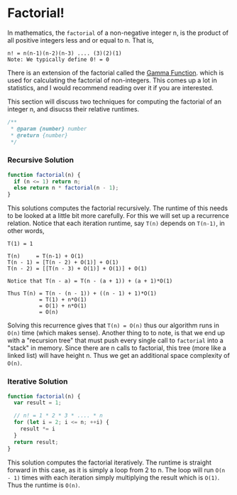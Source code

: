 # Factorial!

In mathematics, the `factorial` of a non-negative integer n, is the product of all positive integers less and or equal to n. That is,
```
n! = n(n-1)(n-2)(n-3) .... (3)(2)(1)
Note: We typically define 0! = 0
```
There is an extension of the factorial called the [Gamma Function](https://en.wikipedia.org/wiki/Gamma_function). which is used for calculating the factorial of non-integers. This comes up a lot in statistics, and I would recommend reading over it if you are interested.

This section will discuss two techniques for computing the factorial of an integer n, and disucss their relative runtimes.
```javascript
/**
 * @param {number} number
 * @return {number}
 */
```

### Recursive Solution
```javascript
function factorial(n) {
  if (n <= 1) return n;
  else return n * factorial(n - 1);
}
```
This solutions computes the factorial recursively. The runtime of this needs to be looked at a little bit more carefully. For this we will set up a recurrence relation. Notice that each iteration runtime, say `T(n)` depends on `T(n-1)`, in other words,
```
T(1) = 1

T(n)     = T(n-1) + O(1)
T(n - 1) = [T(n - 2) + O(1)] + O(1)
T(n - 2) = [[T(n - 3) + O(1)] + O(1)] + O(1)

Notice that T(n - a) = T(n - (a + 1)) + (a + 1)*O(1)

Thus T(n) = T(n - (n - 1)) + ((n - 1) + 1)*O(1)
          = T(1) + n*O(1)
          = O(1) + n*O(1)
          = O(n)
```
Solving this recurrence gives that `T(n) = O(n)` thus our algorithm runs in `O(n)` time (which makes sense).
Another thing to to note, is that we end up with a "recursion tree" that must push every single call to `factorial` into a "stack" in memory. Since there are n calls to factorial, this tree (more like a linked list) will have height n. Thus we get an additional space complexity of `O(n)`. 
### Iterative Solution
```javascript
function factorial(n) {
  var result = 1;

  // n! = 1 * 2 * 3 * .... * n
  for (let i = 2; i <= n; ++i) {
    result *= i
  }
  return result;
}
```
This solution computes the factorial iteratively. The runtime is straight forward in this case, as it is simply a loop from 2 to n. The loop will run `O(n - 1)` times with each iteration simply multiplying the result which is `O(1)`. Thus the runtime is `O(n)`.  
